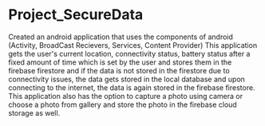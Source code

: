 # Project_SecureData
Created an android application that uses the components of android (Activity, BroadCast Recievers, Services, Content Provider)
This application gets the user's current location, connectivity status, battery status after a fixed amount of time which is set by the user and stores them in the firebase
firestore and if the data is not stored in the firestore due to connectivity issues, the data gets stored in the local database and upon connecting to the internet, the data is
again stored in the firebase firestore.
This application also has the option to capture a photo using camera or choose a photo from gallery and store the photo in the firebase cloud storage as well.
